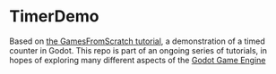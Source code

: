 # TimerDemo
Based on [the GamesFromScratch tutorial](http://www.gamefromscratch.com/post/2015/01/22/Godot-Engine-Tutorial-Part1-Your-First-Godot-Application.aspx), a demonstration of a timed counter in Godot.
This repo is part of an ongoing series of tutorials, in hopes of exploring many different aspects of the [Godot Game Engine](http://www.godotengine.org/wp/)
